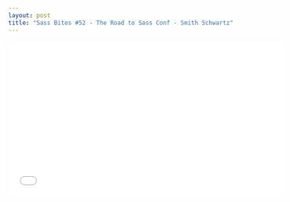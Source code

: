 ```yaml
---
layout: post
title: "Sass Bites #52 - The Road to Sass Conf - Smith Schwartz"
---
```


<iframe width='560' height='315' src='//www.youtube.com/embed/6CJVP8SVIEg' frameborder='0' allowfullscreen></iframe>